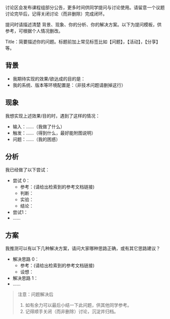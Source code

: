 讨论区会发布课程组部分公告，更多时间供同学提问与讨论使用。请留意一个议题讨论完毕后，记得关闭讨论（而非删除）完成闭环。

提问时请描述清楚 背景、现象、你的分析、你的解决方案。以下为提问模板，供参考，可根据个人情况删改。

Title：简要描述你的问题。标题前加上常见标签比如【问题】，【活动】，【分享】等。

## 背景

- 我期待实现的效果/欲达成的目的是：
- 我的系统、版本等环境配置是：（非技术问题请删掉这行）

## 现象

我想实现上述效果/目的时，遇到了这样的情况：

- 输入：……（我做了什么）
- 触发：……（得到什么，最好能附图说明）
- 问题：……（我的困惑）

## 分析

我已经做了以下尝试：

- 尝试 0：
  - 参考：(请给出检索到的参考文档链接)
  - 判断：
  - 实验：
  - 结论：
- 尝试1：
- ……

## 方案

我推测可以有以下几种解决方案，请问大家哪种思路正确，或有其它思路建议？ 

- 解决思路 0：
  - 参考：(请给出检索到的参考文档链接)
  - 设想：
- 解决思路 1：
- ……

> 注意：问题解决后
>
> 1. 如有余力可以最后小结一下此问题，供其他同学参考。
> 2. 记得顺手关闭（而非删除）讨论，沉淀并归档。